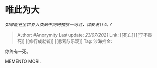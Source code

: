 # 唯此为大
*如果能在全世界人类脑中同时播放一句话，你要说什么？*

> Author: #Anonymity
> Last update: *23/07/2021*
> Link: [[死亡]] [[宁不畏死]] [[修行成就者]] [[悲观与乐观]]
> Tag:
> 沙海拾金:

你终有一死。

MEMENTO MORI.
